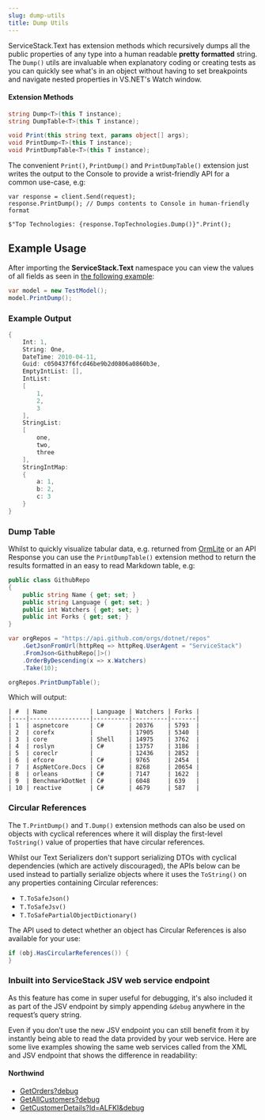 ```yaml
---
slug: dump-utils
title: Dump Utils
---
```


ServiceStack.Text has extension methods which recursively dumps all the public properties of any type into a human readable **pretty formatted** string. The `Dump()` utils are invaluable when explanatory coding or creating tests as you can quickly see what's in an object without having to set breakpoints and navigate nested properties in VS.NET's Watch window.

#### Extension Methods

```csharp
string Dump<T>(this T instance);
string DumpTable<T>(this T instance);

void Print(this string text, params object[] args);
void PrintDump<T>(this T instance);
void PrintDumpTable<T>(this T instance);
```

The convenient `Print()`, `PrintDump()` and `PrintDumpTable()` extension just writes the output to the Console to provide a wrist-friendly API for a common use-case, e.g:

```
var response = client.Send(request);
response.PrintDump(); // Dumps contents to Console in human-friendly format

$"Top Technologies: {response.TopTechnologies.Dump()}".Print();
```

## Example Usage

After importing the **ServiceStack.Text** namespace you can view the values of all fields as seen in [the following example](https://github.com/ServiceStack/ServiceStack.Text/blob/master/tests/ServiceStack.Text.Tests/Utils/JsvFormatterTests.cs):

```csharp
var model = new TestModel();
model.PrintDump();
```

### Example Output

```csharp
{
    Int: 1,
    String: One,
    DateTime: 2010-04-11,
    Guid: c050437f6fcd46be9b2d0806a0860b3e,
    EmptyIntList: [],
    IntList:
    [
        1,
        2,
        3
    ],
    StringList:
    [
        one,
        two,
        three
    ],
    StringIntMap:
    {
        a: 1,
        b: 2,
        c: 3
    }
}
```

### Dump Table

Whilst to quickly visualize tabular data, e.g. returned from [OrmLite](https://github.com/ServiceStack/ServiceStack.OrmLite) or an API Response
you can use the `PrintDumpTable()` extension method to return the results formatted in an easy to read Markdown table, e.g:

```csharp
public class GithubRepo
{
    public string Name { get; set; }
    public string Language { get; set; }
    public int Watchers { get; set; }
    public int Forks { get; set; }
}

var orgRepos = "https://api.github.com/orgs/dotnet/repos"
    .GetJsonFromUrl(httpReq => httpReq.UserAgent = "ServiceStack")
    .FromJson<GithubRepo[]>()
    .OrderByDescending(x => x.Watchers)
    .Take(10);

orgRepos.PrintDumpTable();
```

Which will output:

```
| #  | Name            | Language | Watchers | Forks |
|----|-----------------|----------|----------|-------|
| 1  | aspnetcore      | C#       | 20376    | 5793  |
| 2  | corefx          |          | 17905    | 5340  |
| 3  | core            | Shell    | 14975    | 3762  |
| 4  | roslyn          | C#       | 13757    | 3186  |
| 5  | coreclr         |          | 12436    | 2852  |
| 6  | efcore          | C#       | 9765     | 2454  |
| 7  | AspNetCore.Docs | C#       | 8268     | 20654 |
| 8  | orleans         | C#       | 7147     | 1622  |
| 9  | BenchmarkDotNet | C#       | 6048     | 639   |
| 10 | reactive        | C#       | 4679     | 587   |
```

### Circular References

The `T.PrintDump()` and `T.Dump()` extension methods can also be used on objects with cyclical references 
where it will display the first-level `ToString()` value of properties that have circular references.

Whilst our Text Serializers don't support serializing DTOs with cyclical dependencies (which are actively discouraged), 
the APIs below can be used instead to partially serialize objects where it uses the `ToString()` on any properties containing Circular references:

 - `T.ToSafeJson()`
 - `T.ToSafeJsv()`
 - `T.ToSafePartialObjectDictionary()`

The API used to detect whether an object has Circular References is also available for your use: 

```csharp
if (obj.HasCircularReferences()) {
}
```

### Inbuilt into ServiceStack JSV web service endpoint

As this feature has come in super useful for debugging, it's also included it as part of the JSV endpoint by simply appending `&debug` anywhere in the request’s query string. 

Even if you don’t use the new JSV endpoint you can still benefit from it by instantly being able to read the data provided by your web service. Here are some live examples showing the same web services called from the XML and JSV endpoint that shows the difference in readability:

#### Northwind

- [GetOrders?debug](https://northwind.netcore.io/jsv/reply/GetOrders?debug)
- [GetAllCustomers?debug](https://northwind.netcore.io/jsv/reply/GetAllCustomers?debug)
- [GetCustomerDetails?Id=ALFKI&debug](https://northwind.netcore.io/jsv/reply/GetCustomerDetails?Id=ALFKI&debug)
